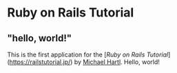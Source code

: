 # Ruby on Rails Tutorial

## "hello, world!"

This is the first application for the
[*Ruby on Rails Tutorial*] (https://railstutorial.jp/)
by [Michael Hartl](https://www.michaelhartl.com/). Hello, world!
